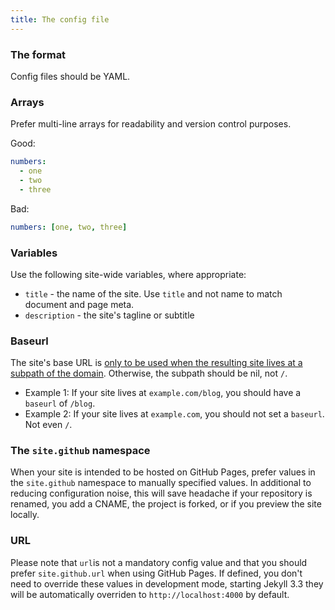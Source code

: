 ```yaml
---
title: The config file
---
```


### The format

Config files should be YAML.

### Arrays

Prefer multi-line arrays for readability and version control purposes.

Good:

```yml
numbers:
  - one
  - two
  - three
```

Bad:

```yml
numbers: [one, two, three]
```

### Variables

Use the following site-wide variables, where appropriate:

* `title` - the name of the site. Use `title` and not name to match document and page meta.
* `description` - the site's tagline or subtitle

### Baseurl

The site's base URL is [only to be used when the resulting site lives at a subpath of the domain](https://byparker.com/blog/2014/clearing-up-confusion-around-baseurl/). Otherwise, the subpath should be nil, not `/`.

* Example 1: If your site lives at `example.com/blog`, you should have a `baseurl` of `/blog`.
* Example 2: If your site lives at `example.com`, you should not set a `baseurl`. Not even `/`.

### The `site.github` namespace

When your site is intended to be hosted on GitHub Pages, prefer values in the `site.github` namespace to manually specified values. In additional to reducing configuration noise, this will save headache if your repository is renamed, you add a CNAME, the project is forked, or if you preview the site locally.

### URL

Please note that `url`is not a mandatory config value and that you should prefer `site.github.url` when using GitHub Pages. 
If defined, you don't need to override these values in development mode, starting Jekyll 3.3 they will be automatically overriden to `http://localhost:4000` by default.

